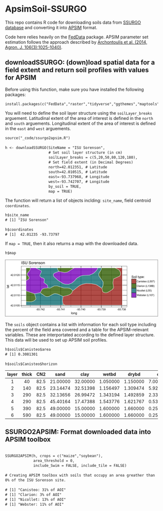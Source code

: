 # ApsimSoil-SSURGO

This repo contains R code for downloading soils data from [SSURGO database](https://websoilsurvey.nrcs.usda.gov) and converting it into [APSIM](https://www.apsim.info/) format.

Code here relies heavily on the [FedData](https://cran.r-project.org/web/packages/FedData/index.html) package. APSIM parameter set estimation follows the approach described by [Archontoulis et al. (2014, Agron. J. 106(3):1025-1040)](https://dl.sciencesocieties.org/publications/aj/abstracts/106/3/1025?access=0&view=pdf).

## downloadSSURGO: (down)load spatial data for a field extent and return soil profiles with values for APSIM

Before using this function, make sure you have installed the following packages:

```{r}
install.packages(c("FedData","raster","tidyverse","ggthemes","maptools","maps","XML","Hmisc","lubridate")
```

You will need to define the soil layer structure using the `soilLayer_breaks` arguement. Latitudinal extent of the area of interest is defined in the `north` and `south` arguements. Longitudinal extent of the area of interest is defined in the `east` and `west` arguements.

```{r}
source("_code/ssurgo2apsim.R")

h <- downloadSSURGO(SiteName = "ISU Sorenson", 
                    # Set soil layer structure (in cm)
                    soilLayer_breaks = c(5,20,50,80,120,180), 
                    # Set field extent (in Decimal Degrees)
                    north=42.012351, # Latitude
                    south=42.010515, # Latitude
                    east=-93.737968, # Longitude
                    west=-93.742707, # Longitude
                    by_soil = TRUE,
                    map = TRUE) 
````
The function will return a list of objects inclding: `site_name`, field centroid `coordinates`. 
```{r}
h$site_name
# [1] "ISU Sorenson"

h$coordinates
# [1]  42.01235 -93.73797
```
If `map = TRUE`, then it also returns a map with the downloaded data.

```{r}
h$map
```
![](_figures/map.png)

The `soils` object contains a list with information for each soil type including the percent of the field area covered and a table for the APSIM-relevant variables. These are interportated according to the defined layer structure. This data will be used to set up APSIM soil profiles.

```{r}
h$soils$Canisteo$area
# [1] 0.3081301

h$soils$Canisteo$horizon
```

|layer   | thick  |  CN2   | sand   |  clay  |   wetbd|  drybd |  om    | ksat   |  ll    | dul    |  ph    | bd |
|:------:|:------:|:------:|:------:|:------:|:------:|:------:|:------:|:------:|:------:|:------:|:------:|:------:|
|1|    40| 82.5| 21.00000| 32.00000| 1.050000| 1.150000| 7.0000000| 243.7338 |0.1940000| 0.3150000 |7.410000 |1.050000|
|2|   140| 82.5 |23.14474| 32.51398 |1.156497 |1.309474 |5.9288651 |245.0878 |0.2055296 |0.3218125 |7.636296 |1.156497|
|3|   290| 82.5| 32.13656| 26.99472| 1.343194| 1.492859| 2.3362377| 645.8077| 0.1645688| 0.2966529| 8.203786 |1.343194|
|4|   290| 82.5| 45.40164| 17.47388| 1.543776| 1.621767| 0.5311222 |792.5670| 0.1078192| 0.2558955| 8.833126 |1.543776|
|5|   390| 82.5| 49.00000| 15.00000| 1.600000| 1.660000| 0.2500000 |792.5670| 0.0950000 |0.2460000| 9.000000 |1.600000|
|6|   590| 82.5| 49.00000| 15.00000| 1.600000| 1.660000| 0.2500000 |792.5670| 0.0950000 |0.2460000| 9.000000 |1.600000|

## SSURGO2APSIM: Format downloaded data into APSIM toolbox

```{r}

SSURGO2APSIM(h, crops = c("maize","soybean"),
             area_threshold = 0,
             include_Swim = FALSE, include_tile = FALSE)

# Creating APSIM toolbox with soils that occupy an area greather than 0% of the ISU Sorenson site.
 
# [1] "Canisteo: 31% of AOI"
# [1] "Clarion: 3% of AOI"
# [1] "Nicollet: 13% of AOI"
# [1] "Webster: 11% of AOI"

```